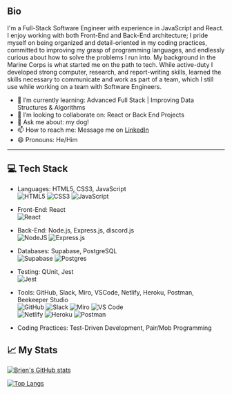 ## Bio

I'm a Full-Stack Software Engineer with experience in JavaScript and React. I enjoy working with both Front-End and Back-End architecture; I pride myself on being organized and detail-oriented in my coding practices, committed to improving my grasp of programming languages, and endlessly curious about how to solve the problems I run into.
My background in the Marine Corps is what started me on the path to tech. While active-duty I developed strong computer, research, and report-writing skills, learned the skills necessary to communicate and work as part of a team, which I still use while working on a team with Software Engineers.

- 🌱 I’m currently learning: Advanced Full Stack | Improving Data Structures & Algorithms
- 👯 I’m looking to collaborate on: React or Back End Projects
- 💬 Ask me about: my dog!
- 📫 How to reach me: Message me on [LinkedIn](https://www.linkedin.com/in/brien-thomas/)
- 😄 Pronouns: He/Him
<hr />

## 💻 Tech Stack

- Languages: HTML5, CSS3, JavaScript  
![HTML5](https://img.shields.io/badge/html5-%23E34F26.svg?style=for-the-badge&logo=html5&logoColor=white)
![CSS3](https://img.shields.io/badge/css3-%231572B6.svg?style=for-the-badge&logo=css3&logoColor=white)
![JavaScript](https://img.shields.io/badge/javascript-%23323330.svg?style=for-the-badge&logo=javascript&logoColor=%23F7DF1E)

- Front-End: React  
![React](https://img.shields.io/badge/react-%2320232a.svg?style=for-the-badge&logo=react&logoColor=%2361DAFB)

- Back-End: Node.js, Express.js, discord.js  
![NodeJS](https://img.shields.io/badge/node.js-6DA55F?style=for-the-badge&logo=node.js&logoColor=white)
![Express.js](https://img.shields.io/badge/express.js-%23404d59.svg?style=for-the-badge&logo=express&logoColor=%2361DAFB)

- Databases: Supabase, PostgreSQL  
![Supabase](https://img.shields.io/badge/Supabase-3ECF8E?style=for-the-badge&logo=supabase&logoColor=white)
![Postgres](https://img.shields.io/badge/postgres-%23316192.svg?style=for-the-badge&logo=postgresql&logoColor=white)

- Testing: QUnit, Jest  
![Jest](https://img.shields.io/badge/-jest-%23C21325?style=for-the-badge&logo=jest&logoColor=white)

- Tools: GitHub, Slack, Miro, VSCode, Netlify, Heroku, Postman, Beekeeper Studio  
![GitHub](https://img.shields.io/badge/github-%23121011.svg?style=for-the-badge&logo=github&logoColor=white)
![Slack](https://img.shields.io/badge/Slack-4A154B?style=for-the-badge&logo=slack&logoColor=white)
![Miro](https://img.shields.io/badge/Miro-050038?style=for-the-badge&logo=Miro&logoColor=white)
![VS Code](https://img.shields.io/badge/VS_Code-0078D4?style=for-the-badge&logo=visual%20studio%20code&logoColor=white)   
![Netlify](https://img.shields.io/badge/netlify-%23000000.svg?style=for-the-badge&logo=netlify&logoColor=#00C7B7)
![Heroku](https://img.shields.io/badge/heroku-%23430098.svg?style=for-the-badge&logo=heroku&logoColor=white)
![Postman](https://img.shields.io/badge/Postman-FF6C37?style=for-the-badge&logo=postman&logoColor=white)

- Coding Practices: Test-Driven Development, Pair/Mob Programming

## :chart_with_upwards_trend: My Stats

[![Brien's GitHub stats](https://github-readme-stats.vercel.app/api?username=briensthomas&theme=ayu-mirage&show_icons=true)](https://github.com/anuraghazra/github-readme-stats)

[![Top Langs](https://github-readme-stats.vercel.app/api/top-langs/?username=briensthomas&theme=ayu-mirage&layout=compact)](https://github.com/anuraghazra/github-readme-stats)


